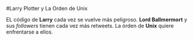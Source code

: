 #Larry Plotter y La Orden de Unix

EL código de **Larry** cada vez se vuelve más peligroso.
**Lord Ballmermort** y sus *followers* tienen cada vez más retweets.
La órden de **Unix** quiere enfrentarse a ellos.
